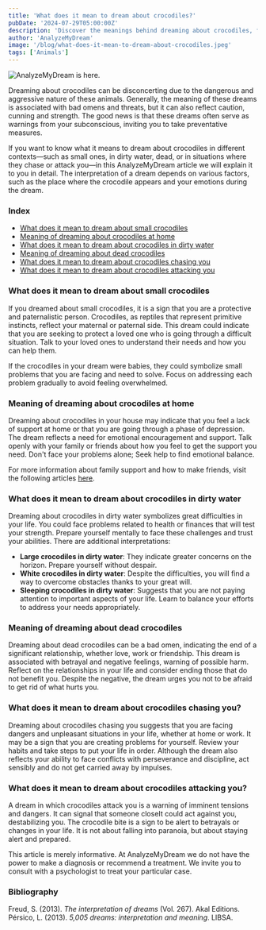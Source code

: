 ```yaml
---
title: 'What does it mean to dream about crocodiles?'
pubDate: '2024-07-29T05:00:00Z'
description: 'Discover the meanings behind dreaming about crocodiles, from small to large, and how these dreams can reflect aspects of your emotional and mental life.'
author: 'AnalyzeMyDream'
image: '/blog/what-does-it-mean-to-dream-about-crocodiles.jpeg'
tags: ['Animals']
---
```


![AnalyzeMyDream is here.](/blog/what-does-it-mean-to-dream-about-crocodiles.jpeg)



Dreaming about crocodiles can be disconcerting due to the dangerous and aggressive nature of these animals. Generally, the meaning of these dreams is associated with bad omens and threats, but it can also reflect caution, cunning and strength. The good news is that these dreams often serve as warnings from your subconscious, inviting you to take preventative measures.

If you want to know what it means to dream about crocodiles in different contexts—such as small ones, in dirty water, dead, or in situations where they chase or attack you—in this AnalyzeMyDream article we will explain it to you in detail. The interpretation of a dream depends on various factors, such as the place where the crocodile appears and your emotions during the dream.


### Index

- [What does it mean to dream about small crocodiles](#what-does-it-mean-to-dream-about-small-crocodiles)
- [Meaning of dreaming about crocodiles at home](#meaning-of-dreaming-about-crocodiles-at-home)
- [What does it mean to dream about crocodiles in dirty water](#what-does-it-mean-to-dream-about-crocodiles-in-dirty-water)
- [Meaning of dreaming about dead crocodiles](#meaning-of-dreaming-about-dead-crocodiles)
- [What does it mean to dream about crocodiles chasing you](#what-does-it-mean-to-dream-about-crocodiles-chasing-you)
- [What does it mean to dream about crocodiles attacking you](#what-does-it-mean-to-dream-about-crocodiles-attacking-you)

### What does it mean to dream about small crocodiles

If you dreamed about small crocodiles, it is a sign that you are a protective and paternalistic person. Crocodiles, as reptiles that represent primitive instincts, reflect your maternal or paternal side. This dream could indicate that you are seeking to protect a loved one who is going through a difficult situation. Talk to your loved ones to understand their needs and how you can help them.

If the crocodiles in your dream were babies, they could symbolize small problems that you are facing and need to solve. Focus on addressing each problem gradually to avoid feeling overwhelmed.

### Meaning of dreaming about crocodiles at home

Dreaming about crocodiles in your house may indicate that you feel a lack of support at home or that you are going through a phase of depression. The dream reflects a need for emotional encouragement and support. Talk openly with your family or friends about how you feel to get the support you need. Don't face your problems alone; Seek help to find emotional balance.

For more information about family support and how to make friends, visit the following articles [here](#).

### What does it mean to dream about crocodiles in dirty water

Dreaming about crocodiles in dirty water symbolizes great difficulties in your life. You could face problems related to health or finances that will test your strength. Prepare yourself mentally to face these challenges and trust your abilities. There are additional interpretations:

- **Large crocodiles in dirty water**: They indicate greater concerns on the horizon. Prepare yourself without despair.
- **White crocodiles in dirty water**: Despite the difficulties, you will find a way to overcome obstacles thanks to your great will.
- **Sleeping crocodiles in dirty water**: Suggests that you are not paying attention to important aspects of your life. Learn to balance your efforts to address your needs appropriately.

### Meaning of dreaming about dead crocodiles

Dreaming about dead crocodiles can be a bad omen, indicating the end of a significant relationship, whether love, work or friendship. This dream is associated with betrayal and negative feelings, warning of possible harm. Reflect on the relationships in your life and consider ending those that do not benefit you. Despite the negative, the dream urges you not to be afraid to get rid of what hurts you.

### What does it mean to dream about crocodiles chasing you?

Dreaming about crocodiles chasing you suggests that you are facing dangers and unpleasant situations in your life, whether at home or work. It may be a sign that you are creating problems for yourself. Review your habits and take steps to put your life in order. Although the dream also reflects your ability to face conflicts with perseverance and discipline, act sensibly and do not get carried away by impulses.

### What does it mean to dream about crocodiles attacking you?

A dream in which crocodiles attack you is a warning of imminent tensions and dangers. It can signal that someone closeIt could act against you, destabilizing you. The crocodile bite is a sign to be alert to betrayals or changes in your life. It is not about falling into paranoia, but about staying alert and prepared.

This article is merely informative. At AnalyzeMyDream we do not have the power to make a diagnosis or recommend a treatment. We invite you to consult with a psychologist to treat your particular case.

### Bibliography

Freud, S. (2013). *The interpretation of dreams* (Vol. 267). Akal Editions. 
Pérsico, L. (2013). *5,005 dreams: interpretation and meaning*. LIBSA.